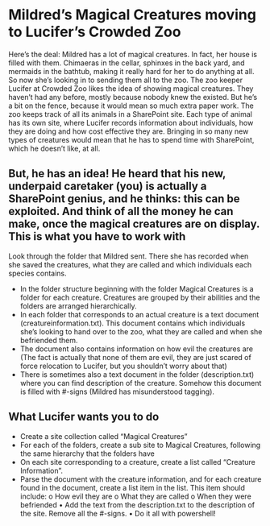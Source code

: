Mildred’s Magical Creatures moving to Lucifer’s Crowded Zoo
===========================================================

Here’s the deal: Mildred has a lot of magical creatures. In fact, her house is filled with them. Chimaeras in the cellar, sphinxes in the back yard, and mermaids in the bathtub, making it really hard for her to do anything at all.
So now she’s looking in to sending them all to the zoo. The zoo keeper Lucifer at Crowded Zoo likes the idea of showing magical creatures. They haven’t had any before, mostly because nobody knew the existed. But he’s a bit on the fence, because it would mean so much extra paper work. The zoo keeps track of all its animals in a SharePoint site. Each type of animal has its own site, where Lucifer records information about individuals, how they are doing and how cost effective they are. Bringing in so many new types of creatures would mean that he has to spend time with SharePoint, which he doesn’t like, at all.  

But, he has an idea! He heard that his new, underpaid caretaker (you) is actually a SharePoint genius, and he thinks: this can be exploited. And think of all the money he can make, once the magical creatures are on display.
This is what you have to work with
--------------------------------
Look through the folder that Mildred sent. There she has recorded when she saved the creatures, what they are called and which individuals each species contains.

* In the folder structure beginning with the folder Magical Creatures is a folder for each creature. Creatures are grouped by their abilities and the folders are arranged hierarchically.
* In each folder that corresponds to an actual creature is a text document (creatureinformation.txt). This document contains which individuals she’s looking to hand over to the zoo, what they are called and when she befriended them.
* The document also contains information on how evil the creatures are (The fact is actually that none of them are evil, they are just scared of force relocation to Lucifer, but you shouldn’t worry about that)
* There is sometimes also a text document in the folder (description.txt) where you can find description of the creature. Somehow this document is filled with #-signs (Mildred has misunderstood tagging).

What Lucifer wants you to do
------------------------------
* Create a site collection called “Magical Creatures”
* For each of the folders, create a sub site to Magical Creatures, following the same hierarchy that the folders have
* On each site corresponding to a creature, create a list called “Creature Information”.
* Parse the document with the creature information, and for each creature found in the document, create a list item in the list. This item should include:
o	How evil they are
o	What they are called
o	When they were befriended
•	Add the text from the description.txt to the description of the site. Remove all the #-signs.
•	Do it all with powershell!
